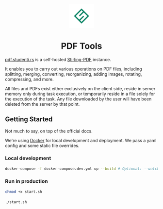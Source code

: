 <p align="center"><img src="https://raw.githubusercontent.com/studenti-rs/pdf/de7aa7b4187a9b1c935693435f4a6d426b3e146e/stirling-pdf/customFiles/static/favicon.svg" width="80" ></p>

<h1 align="center">PDF Tools</h1>

[pdf.studenti.rs](https://pdf.studenti.rs) is a self-hosted [Stirling-PDF](https://github.com/Stirling-Tools/Stirling-PDF/tree/main) instance.

It enables you to carry out various operations on PDF files, including splitting, merging, converting, reorganizing, adding images, rotating, compressing, and more.

All files and PDFs exist either exclusively on the client side, reside in server memory only during task execution, or temporarily reside in a file solely for the execution of the task. Any file downloaded by the user will have been deleted from the server by that point.

## Getting Started

Not much to say, on top of the official docs.

We're using [Docker](https://www.docker.com/) for local development and deployment. We pass a yaml config and some static file overrides.

### Local development

```bash
docker-compose -f docker-compose.dev.yml up --build # Optional: --watch --remove-orphans
```

### Run in production

```bash
chmod +x start.sh

./start.sh
```
